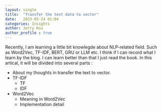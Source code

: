 ```yaml
---
layout: single
title:  "Transfer the text data to vector"
date:   2023-05-24 01:04
categories: Insights
author: Jerry Hsu
author_profile : true
---
```


Recently, I am learning a little bit knowlegde about NLP-related field. Such as Word2Vec, TF-IDF, BERT, GRU or LLM etc. I think if I can record what I learn by the blog. I can learn better than that I just read the book. In this artical, it will be divided into several parts :
* About my thoughts in transfer the text to vector.
* TF-IDF
  * TF
  * IDF
* Word2Vec
  * Meaning in Word2Vec
  * Implementation detail 
